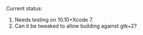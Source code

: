Current status:
1) Needs testing on 10.10+Xcode 7.
2) Can it be tweaked to allow building against gtk+2?
